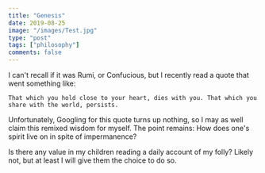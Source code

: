 ```yaml
---
title: "Genesis"
date: 2019-08-25
image: "/images/Test.jpg"
type: "post"
tags: ["philosophy"]
comments: false
---
```


I can't recall if it was Rumi, or Confucious, but I recently read a quote that went something like:

`That which you hold close to your heart, dies with you. That which you share with the world, persists.`

Unfortunately, Googling for this quote turns up nothing, so I may as well claim this remixed wisdom for myself. The point remains: How does one's spirit live on in spite of impermanence?

Is there any value in my children reading a daily account of my folly? Likely not, but at least I will give them the choice to do so.
 